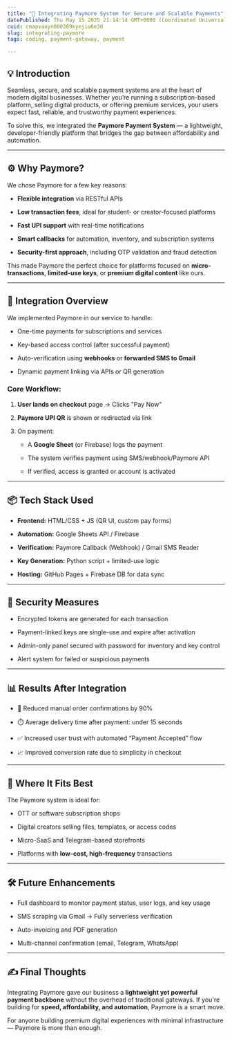 ```yaml
---
title: "🔗 Integrating Paymore System for Secure and Scalable Payments"
datePublished: Thu May 15 2025 21:14:14 GMT+0000 (Coordinated Universal Time)
cuid: cmapvaoyn000209kyejia6e3d
slug: integrating-paymore
tags: coding, payment-gateway, payment

---
```


## 💡 Introduction

Seamless, secure, and scalable payment systems are at the heart of modern digital businesses. Whether you’re running a subscription-based platform, selling digital products, or offering premium services, your users expect fast, reliable, and trustworthy payment experiences.

To solve this, we integrated the **Paymore Payment System** — a lightweight, developer-friendly platform that bridges the gap between affordability and automation.

---

## ⚙️ Why Paymore?

We chose Paymore for a few key reasons:

* **Flexible integration** via RESTful APIs
    
* **Low transaction fees**, ideal for student- or creator-focused platforms
    
* **Fast UPI support** with real-time notifications
    
* **Smart callbacks** for automation, inventory, and subscription systems
    
* **Security-first approach**, including OTP validation and fraud detection
    

This made Paymore the perfect choice for platforms focused on **micro-transactions**, **limited-use keys**, or **premium digital content** like ours.

---

## 🔧 Integration Overview

We implemented Paymore in our service to handle:

* One-time payments for subscriptions and services
    
* Key-based access control (after successful payment)
    
* Auto-verification using **webhooks** or **forwarded SMS to Gmail**
    
* Dynamic payment linking via APIs or QR generation
    

### Core Workflow:

1. **User lands on checkout** page → Clicks "Pay Now"
    
2. **Paymore UPI QR** is shown or redirected via link
    
3. On payment:
    
    * A **Google Sheet** (or Firebase) logs the payment
        
    * The system verifies payment using SMS/webhook/Paymore API
        
    * If verified, access is granted or account is activated
        

---

## 📦 Tech Stack Used

* **Frontend:** HTML/CSS + JS (QR UI, custom pay forms)
    
* **Automation:** Google Sheets API / Firebase
    
* **Verification:** Paymore Callback (Webhook) / Gmail SMS Reader
    
* **Key Generation:** Python script + limited-use logic
    
* **Hosting:** GitHub Pages + Firebase DB for data sync
    

---

## 🔐 Security Measures

* Encrypted tokens are generated for each transaction
    
* Payment-linked keys are single-use and expire after activation
    
* Admin-only panel secured with password for inventory and key control
    
* Alert system for failed or suspicious payments
    

---

## 📊 Results After Integration

* 🔁 Reduced manual order confirmations by 90%
    
* ⏱️ Average delivery time after payment: under 15 seconds
    
* ✅ Increased user trust with automated “Payment Accepted” flow
    
* 📈 Improved conversion rate due to simplicity in checkout
    

---

## 🧩 Where It Fits Best

The Paymore system is ideal for:

* OTT or software subscription shops
    
* Digital creators selling files, templates, or access codes
    
* Micro-SaaS and Telegram-based storefronts
    
* Platforms with **low-cost, high-frequency** transactions
    

---

## 🛠️ Future Enhancements

* Full dashboard to monitor payment status, user logs, and key usage
    
* SMS scraping via Gmail → Fully serverless verification
    
* Auto-invoicing and PDF generation
    
* Multi-channel confirmation (email, Telegram, WhatsApp)
    

---

## ✍️ Final Thoughts

Integrating Paymore gave our business a **lightweight yet powerful payment backbone** without the overhead of traditional gateways. If you're building for **speed, affordability, and automation**, Paymore is a smart move.

For anyone building premium digital experiences with minimal infrastructure — Paymore is more than enough.